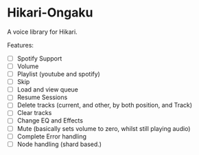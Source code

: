 # Hikari-Ongaku
A voice library for Hikari.

Features:
 - [ ] Spotify Support
 - [ ] Volume
 - [ ] Playlist (youtube and spotify)
 - [ ] Skip
 - [ ] Load and view queue
 - [ ] Resume Sessions
 - [ ] Delete tracks (current, and other, by both position, and Track)
 - [ ] Clear tracks
 - [ ] Change EQ and Effects
 - [ ] Mute (basically sets volume to zero, whilst still playing audio)
 - [ ] Complete Error handling
 - [ ] Node handling (shard based.)
